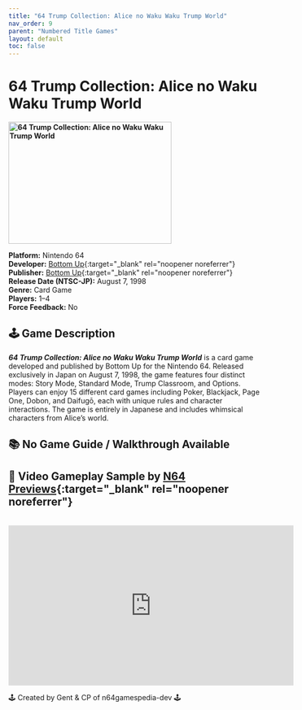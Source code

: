 ```yaml
---
title: "64 Trump Collection: Alice no Waku Waku Trump World"
nav_order: 9
parent: "Numbered Title Games"
layout: default
toc: false
---
```


# 64 Trump Collection: Alice no Waku Waku Trump World
<b>
<img src="https://images.launchbox-app.com//56b331a8-343d-4fdf-a1c1-30b68717068a.png" alt="64 Trump Collection: Alice no Waku Waku Trump World" width="320" height="240" />
</b>

**Platform:** Nintendo 64  
**Developer:** [Bottom Up](https://en.wikipedia.org/w/index.php?title=Bottom_Up_(company)&action=edit&redlink=1){:target="_blank" rel="noopener noreferrer"}  
**Publisher:** [Bottom Up](https://en.wikipedia.org/w/index.php?title=Bottom_Up_(company)&action=edit&redlink=1){:target="_blank" rel="noopener noreferrer"}  
**Release Date (NTSC-JP):** August 7, 1998  
**Genre:** Card Game  
**Players:** 1–4  
**Force Feedback:** No

## 🕹️ Game Description  
<em><strong>64 Trump Collection: Alice no Waku Waku Trump World</strong></em> is a card game developed and published by Bottom Up for the Nintendo 64. Released exclusively in Japan on August 7, 1998, the game features four distinct modes: Story Mode, Standard Mode, Trump Classroom, and Options. Players can enjoy 15 different card games including Poker, Blackjack, Page One, Dobon, and Daifugō, each with unique rules and character interactions. The game is entirely in Japanese and includes whimsical characters from Alice’s world.

## 📚 **No Game Guide / Walkthrough Available**  

## 🎥 Video Gameplay Sample by [N64 Previews](https://www.youtube.com/channel/UCBMuzqWDTcvPeEHaFYgfavQ){:target="_blank" rel="noopener noreferrer"}

<br />

<iframe width="560" height="315" src="https://www.youtube.com/embed/YeCUBjWT53I?start=7" title="64 Trump Collection: Alice no Waku Waku Trump World – Gameplay Sample" frameborder="0" allowfullscreen></iframe>

🕹️ Created by Gent & CP of n64gamespedia-dev 🕹️

<!-- Vault Format: n64gamespedia-dev -->
<!-- Protocol Source: _vault-specs/format-protocol.md -->
